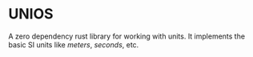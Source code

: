 # UNIOS

A zero dependency rust library for working with units. It implements the basic SI units like *meters*, *seconds*, etc.
